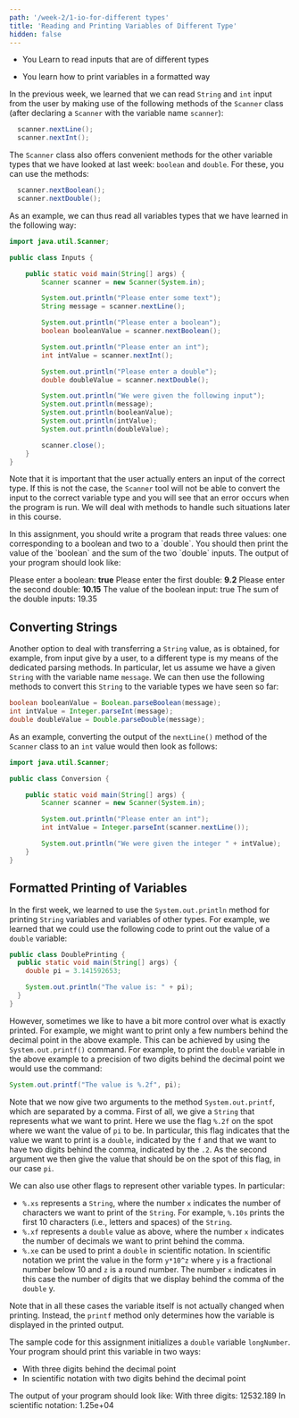 ```yaml
---
path: '/week-2/1-io-for-different types'
title: 'Reading and Printing Variables of Different Type'
hidden: false
---
```


<text-box variant='learningObjectives' name='Learning Objectives'>

  - You Learn to read inputs that are of different types

  - You learn how to print variables in a formatted way

</text-box>

In the previous week, we learned that we can read `String` and `int` input from the user by making use of the following methods of the `Scanner` class (after declaring a `Scanner` with the variable name `scanner`):
``` java
  scanner.nextLine();
  scanner.nextInt();
```

The `Scanner` class also offers convenient methods for the other variable types that we have looked at last week: `boolean` and `double`. For these, you can use the methods:
``` java
  scanner.nextBoolean();
  scanner.nextDouble();
```

As an example, we can thus read all variables types that we have learned in the following way:
``` java
import java.util.Scanner;

public class Inputs {

    public static void main(String[] args) {
        Scanner scanner = new Scanner(System.in);

        System.out.println("Please enter some text");
        String message = scanner.nextLine();

        System.out.println("Please enter a boolean");
        boolean booleanValue = scanner.nextBoolean();

        System.out.println("Please enter an int");
        int intValue = scanner.nextInt();

        System.out.println("Please enter a double");
        double doubleValue = scanner.nextDouble();

        System.out.println("We were given the following input");
        System.out.println(message);
        System.out.println(booleanValue);
        System.out.println(intValue);
        System.out.println(doubleValue);

        scanner.close();
    }
}
```

Note that it is important that the user actually enters an input of the correct type. If this is not the case, the `Scanner` tool will not be able to convert the input to the correct variable type and you will see that an error occurs when the program is run. We will deal with methods to handle such situations later in this course.

<programming-exercise name="Different Inputs">
In this assignment, you should write a program that reads three values: one corresponding to a boolean and two to a `double`. You should then print the value of the `boolean` and the sum of the two `double` inputs. The output of your program should look like:

<sample-output>

Please enter a boolean:
**true**
Please enter the first double:
**9.2**
Please enter the second double:
**10.15**
The value of the boolean input: true
The sum of the double inputs: 19.35
</sample-output>

</programming-exercise>

## Converting Strings
Another option to deal with transferring a `String` value, as is obtained, for example, from input give by a user, to a different type is my means of the dedicated parsing methods. In  particular, let us assume we have a given `String` with the variable name `message`. We can then use the following methods to convert this `String` to the variable types we have seen so far:
``` Java
boolean booleanValue = Boolean.parseBoolean(message);
int intValue = Integer.parseInt(message);
double doubleValue = Double.parseDouble(message);
```

As an example, converting the output of the `nextLine()` method of the `Scanner` class to an `int` value would then look as follows:
``` Java
import java.util.Scanner;

public class Conversion {

    public static void main(String[] args) {
        Scanner scanner = new Scanner(System.in);

        System.out.println("Please enter an int");
        int intValue = Integer.parseInt(scanner.nextLine());

        System.out.println("We were given the integer " + intValue);
    }
}
```

## Formatted Printing of Variables
In the first week, we learned to use the `System.out.println` method for printing `String` variables and variables of other types. For example, we learned that we could use the following code to print out the value of a `double` variable:
``` Java
public class DoublePrinting {
  public static void main(String[] args) {
    double pi = 3.141592653;

    System.out.println("The value is: " + pi);
  }
}
```

However, sometimes we like to have a bit more control over what is exactly printed. For example, we might want to print only a few numbers behind the decimal point in the above example. This can be achieved by using the `System.out.printf()` command. For example, to print the `double` variable in the above example to a precision of two digits behind the decimal point we would use the command:
``` Java
System.out.printf("The value is %.2f", pi);
```
Note that we now give two arguments to the method `System.out.printf`, which are separated by a comma. First of all, we give a `String` that represents what we want to print. Here we use the flag `%.2f` on the spot where we want the value of `pi` to be. In particular, this flag indicates that the value we want to print is a `double`, indicated by the `f` and that we want to have two digits behind the comma, indicated by the `.2`. As the second argument we then give the value that should be on the spot of this flag, in our case `pi`.

We can also use other flags to represent other variable types. In particular:
- `%.xs` represents a `String`, where the number `x` indicates the number of characters we want to print of the `String`. For example, `%.10s` prints the first 10 characters (i.e., letters and spaces) of the `String`.
- `%.xf` represents a `double` value as above, where the number `x` indicates the number of decimals we want to print behind the comma.
- `%.xe` can be used to print a `double` in scientific notation. In scientific notation we print the value in the form `y*10^z` where `y` is a fractional number below 10 and `z` is a round number. The number `x` indicates in this case the number of digits that we display behind the comma of the `double` y.

Note that in all these cases the variable itself is not actually changed when printing. Instead, the `printf` method only determines how the variable is displayed in the printed output.

<programming-exercise name="Formatted Printing">

The sample code for this assignment initializes a `double` variable `longNumber`. Your program should print this variable in two ways:
- With three digits behind the decimal point
- In scientific notation with two digits behind the decimal point

The output of your program should look like:
<sample-output>
With three digits: 12532.189
In scientific notation: 1.25e+04
</sample-output>

</programming-exercise>
